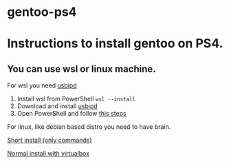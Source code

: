 # gentoo-ps4
# Instructions to install gentoo on PS4.

## You can use wsl or linux machine.
For wsl you need [usbipd](https://github.com/dorssel/usbipd-win) 
1. Install wsl from PowerShell ```wsl --install```
2. Download and install [usbipd](https://github.com/dorssel/usbipd-win) 
3. Open PowerShell and follow [this steps](wiki/short-for-windows.md)


For linux, like debian based distro you need to have brain.

[Short install (only commands)](wiki/short.md)

[Normal install with virtualbox](wiki/normal.md)